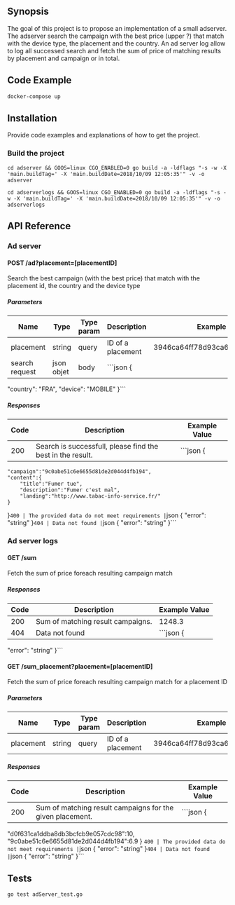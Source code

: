 ## Synopsis

The goal of this project is to propose an implementation of a small adserver. The adserver search the campaign with the best price (upper ?) that match with the device type, the placement and the country.
An ad server log allow to log all successed search and fetch the sum of price of matching results by placement and campaign or in total.

## Code Example

```bash
docker-compose up
```
## Installation

Provide code examples and explanations of how to get the project.

### Build the project

`cd adserver && GOOS=linux CGO_ENABLED=0 go build -a -ldflags "-s -w -X 'main.buildTag=' -X 'main.buildDate=2018/10/09 12:05:35'" -v -o adserver`

`cd adserverlogs && GOOS=linux CGO_ENABLED=0 go build -a -ldflags "-s -w -X 'main.buildTag=' -X 'main.buildDate=2018/10/09 12:05:35'" -v -o adserverlogs`


## API Reference

### Ad server

#### POST /ad?placement=[placementID]

Search the best campaign (with the best price) that match with the placement id, the country and the device type

##### Parameters

Name |	Type  |	Type param  |	Description | Example value
-----|--------|-------------|-------------|--------------
placement | string | query | ID of a placement | 3946ca64ff78d93ca61090a437cbb6b3
search request | json objet | body | ```json {
  "country": "FRA",
  "device": "MOBILE"
}```

##### Responses

Code | Description | Example Value
-----|-------------|--------------
200	| Search is successfull, please find the best in the result. | ```json {
    "campaign":"9c0abe51c6e6655d81de2d044d4fb194",
    "content":{
        "title":"Fumer tue",
        "description":"Fumer c'est mal",
        "landing":"http://www.tabac-info-service.fr/"
    }
}```
400	| The provided data do not meet requirements | ```json {
  "error": "string"
}```
404	| Data not found | ```json {
  "error": "string"
}```


### Ad server logs

#### GET /sum

Fetch the sum of price foreach resulting campaign match

##### Responses

Code | Description | Example Value
-----|-------------|--------------
200	| Sum of matching result campaigns. | 1248.3
404	| Data not found | ```json {
  "error": "string"
}```

#### GET /sum_placement?placement=[placementID]
Fetch the sum of price foreach resulting campaign match for a placement ID
##### Parameters
Name |	Type  |	Type param  |	Description | Example value
-----|--------|-------------|-------------|--------------
placement | string | query | ID of a placement | 3946ca64ff78d93ca61090a437cbb6b3

##### Responses
Code | Description | Example Value
-----|-------------|--------------
200	| Sum of matching result campaigns for the given placement. | ```json {
"d0f631ca1ddba8db3bcfcb9e057cdc98":10,
"9c0abe51c6e6655d81de2d044d4fb194":6.9
} ```
400	| The provided data do not meet requirements | ```json {
  "error": "string"
}```
404	| Data not found | ```json {
  "error": "string"
}```

## Tests

```bash
go test adServer_test.go
```
